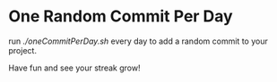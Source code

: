 # One Random Commit Per Day

run *./oneCommitPerDay.sh* every day to add a random commit to your project.

Have fun and see your streak grow!
